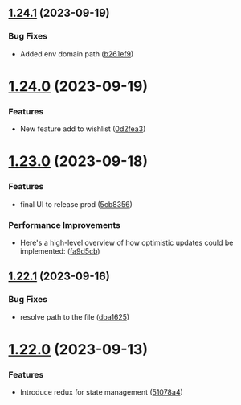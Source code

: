 ## [1.24.1](https://github.com/hossainchisty/LeafLine-Client/compare/v1.24.0...v1.24.1) (2023-09-19)


### Bug Fixes

* Added env domain path ([b261ef9](https://github.com/hossainchisty/LeafLine-Client/commit/b261ef982e02f384e78dd22651f63dc192a3adde))



# [1.24.0](https://github.com/hossainchisty/LeafLine-Client/compare/v1.23.0...v1.24.0) (2023-09-19)


### Features

* New feature add to wishlist ([0d2fea3](https://github.com/hossainchisty/LeafLine-Client/commit/0d2fea340a31cbbd52dd8537f3133efe27eac0a7))



# [1.23.0](https://github.com/hossainchisty/LeafLine-Client/compare/v1.22.1...v1.23.0) (2023-09-18)


### Features

* final UI to release prod ([5cb8356](https://github.com/hossainchisty/LeafLine-Client/commit/5cb83560e0ad30cc55312e518fb243842a6673f2))


### Performance Improvements

* Here's a high-level overview of how optimistic updates could be implemented: ([fa9d5cb](https://github.com/hossainchisty/LeafLine-Client/commit/fa9d5cbbddd05486a6a4cfc7555b0163c733e8d2))



## [1.22.1](https://github.com/hossainchisty/LeafLine-Client/compare/v1.22.0...v1.22.1) (2023-09-16)


### Bug Fixes

* resolve path to the file ([dba1625](https://github.com/hossainchisty/LeafLine-Client/commit/dba162542e23ced1a640ee0487d8475a26692b51))



# [1.22.0](https://github.com/hossainchisty/LeafLine-Client/compare/v1.21.0...v1.22.0) (2023-09-13)


### Features

* Introduce redux for state management ([51078a4](https://github.com/hossainchisty/LeafLine-Client/commit/51078a4066209024f7d638e9eae805adcb45e029))



